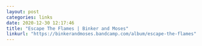 ```yaml
---
layout: post
categories: links
date: 2020-12-30 12:17:46
title: "Escape The Flames | Binker and Moses"
linkurl: "https://binkerandmoses.bandcamp.com/album/escape-the-flames"
---
```

